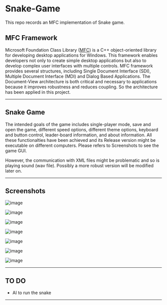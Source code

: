 # Snake-Game
This repo records an MFC implementation of Snake game.

## MFC Framework
Microsoft Foundation Class Library ([MFC](https://msdn.microsoft.com/en-us/library/k9kb0kba.aspx)) is a C++ object-oriented library for developing desktop applications for Windows. This framework enables developers not only to create simple desktop applications but also to develop complex user interfaces with multiple controls. MFC framework provides several structures, including Single Document Interface (SDI), Multiple Document Interface (MDI) and Dialog Based Applications. The Document-View architecture is both critical and necessary to applications because it improves robustness and reduces coupling. So the architecture has been applied in this project.

-----

## Snake Game
The intended goals of the game includes single-player mode, save and open the game, different speed options, different theme options, keyboard and button control, leader-board information, and about information. All these functionalties have been achieved and its Release version might be executable on different computers. Please refers to Screenshots to see the game GUI.

However, the communication with XML files might be problematic and so is playing sound (wav file). Possibly a more robust version will be modified later on.

-----

## Screenshots
![image](https://github.com/ZihengZZH/Snake-Game/tree/master/Snake/res/Splash.bmp)

![image](https://github.com/ZihengZZH/Snake-Game/tree/master/test_img/01.PNG)

![image](https://github.com/ZihengZZH/Snake-Game/tree/master/test_img/02.PNG)

![image](https://github.com/ZihengZZH/Snake-Game/tree/master/test_img/03.PNG)

![image](https://github.com/ZihengZZH/Snake-Game/tree/master/test_img/04.PNG)

![image](https://github.com/ZihengZZH/Snake-Game/tree/master/test_img/05.PNG)

![image](https://github.com/ZihengZZH/Snake-Game/tree/master/test_img/06.PNG)

-----


## TO DO
* AI to run the snake
-----
